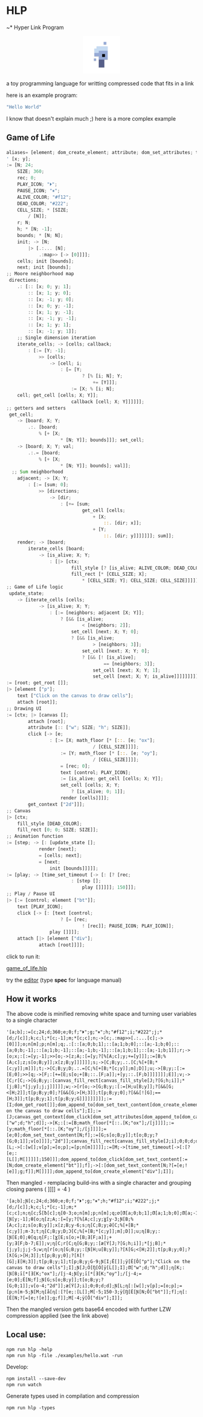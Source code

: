 # HLP

~\* Hyper Link Program

<p align="center">
<img width="100" src="./editor/assets/images/icon-512.png"/>
</p>
a toy programming language for writting compressed code that fits in a link

here is an example program:

```rs
"Hello World"
```

I know that doesn't explain much ;)
here is a more complex example

## Game of Life

```rs
aliases= [element; dom_create_element; attribute; dom_set_attributes; text; dom_set_text_content; attach; dom_append_to; style; dom_set_style; click; dom_click; get_root; dom_get_root; canvas; dom_canvas; get_context; canvas_get_context; fill_style; canvas_fill_style; fill_rect; canvas_fill_rect];
' [x; y];
:= [N; 24;
	SIZE; 360;
	rec; 0;
	PLAY_ICON; "⏵";
	PAUSE_ICON; "⏸";
	ALIVE_COLOR; "#f12";
	DEAD_COLOR; "#222";
	CELL_SIZE; * [SIZE;
		/ [N]];
	r; N;
	h; * [N; -1];
	bounds; * [N; N];
	init; -> [N;
		|> [.:... [N];
			.:map>> [-> [0]]]];
	cells; init [bounds];
	next; init [bounds];
;; Moore neighborhood map
 directions;
	.: [:: [x; 0; y; 1];
		:: [x; 1; y; 0];
		:: [x; -1; y; 0];
		:: [x; 0; y; -1];
		:: [x; 1; y; -1];
		:: [x; -1; y; -1];
		:: [x; 1; y; 1];
		:: [x; -1; y; 1]];
	;; Single dimension iteration
	iterate_cells; -> [cells; callback;
		: [:= [Y; -1];
			>> [cells;
				-> [cell; i;
					: [= [Y;
							? [% [i; N]; Y;
								+= [Y]]];
						:= [X; % [i; N];
	cell; get_cell [cells; X; Y]];
						callback [cell; X; Y]]]]]];
;; getters and setters
 get_cell;
	-> [board; X; Y;
		.:. [board;
			% [+ [X;
					* [N; Y]]; bounds]]]; set_cell;
	-> [board; X; Y; val;
		.:.= [board;
			% [+ [X;
					* [N; Y]]; bounds]; val]];
  ;; Sum neighborhood
	adjacent; -> [X; Y;
		: [:= [sum; 0];
			>> [directions;
				-> [dir;
					: [+= [sum;
							get_cell [cells;
								+ [X;
									::. [dir; x]];
								+ [Y;
									::. [dir; y]]]]]]]; sum]];
	render; -> [board;
		iterate_cells [board;
			-> [is_alive; X; Y;
				: [|> [ctx;
						fill_style [? [is_alive; ALIVE_COLOR; DEAD_COLOR]];
						fill_rect [* [CELL_SIZE; X];
							* [CELL_SIZE; Y]; CELL_SIZE; CELL_SIZE]]]]]];
;; Game of Life logic
 update_state;
	-> [iterate_cells [cells;
			-> [is_alive; X; Y;
				: [:= [neighbors; adjacent [X; Y]];
					? [&& [is_alive;
							< [neighbors; 2]];
						set_cell [next; X; Y; 0];
						? [&& [is_alive;
								> [neighbors; 3]];
							set_cell [next; X; Y; 0];
							? [&& [! [is_alive];
									== [neighbors; 3]];
								set_cell [next; X; Y; 1];
								set_cell [next; X; Y; is_alive]]]]]]]]];
:= [root; get_root []];
|> [element ["p"];
	text ["Click on the canvas to draw cells"];
	attach [root]];
;; Drawing UI
:= [ctx; |> [canvas [];
		attach [root];
		attribute [:: ["w"; SIZE; "h"; SIZE]];
		click [-> [e;
				: [:= [X; math_floor [* [::. [e; "ox"];
								/ [CELL_SIZE]]]];
					:= [Y; math_floor [* [::. [e; "oy"];
								/ [CELL_SIZE]]]];
					= [rec; 0];
					text [control; PLAY_ICON];
					:= [is_alive; get_cell [cells; X; Y]];
					set_cell [cells; X; Y;
						? [is_alive; 0; 1]];
					render [cells]]]];
		get_context ["2d"]]];
;; Canvas
|> [ctx;
	fill_style [DEAD_COLOR];
	fill_rect [0; 0; SIZE; SIZE]];
;; Animation function
:= [step; -> [: [update_state [];
			render [next];
			= [cells; next];
			= [next;
				init [bounds]]]]];
:= [play; -> [time_set_timeout [-> [: [? [rec;
						: [step [];
							play []]]]]; 150]]];
;; Play / Pause UI
|> [:= [control; element ["bt"]];
	text [PLAY_ICON];
	click [-> [: [text [control;
					? [= [rec;
							! [rec]]; PAUSE_ICON; PLAY_ICON]];
				play []]]];
	attach [|> [element ["div"];
			attach [root]]]];
```

click to run it:

[game_of_life.hlp](https://at-290690.github.io/hlp?l=J1thO2JdO8adW2M7MjQ7ZDszNjA7ZTswO2Y7IuKPtSI7Z8QIuCI7aDsiI2YxMiI7aTsiIzIyMiI7ajsqW2Q7L1tjXV07aztjO2w7KltjOy0xXTttxQpjXTtuO8aeW2M7xaBbxoBbY13EDjDCtzM7bztuW21dO3DGB3E7xqFbxqJbYTswO2I7MV07xQwxO2I7MMcMLcwNxCXEZskmyQ3FJ80bzRoxXV07cuQAhG87eDs6W8adW3nGLp9bb8QXejtBOzpbPVt5Oz9bJVtB5ADBeTvGlFt55ACzxp1bQjvHFno7c1tvO0I7eV1dO3hbesQKwrc2O3PERUPEDjvGj1tDOyVbK1tC5QELxCltxEZ0yiNEO8aG0iVdO0RdXTt1xCfEJeUApkXlAPufW3HEFkbEFJRbReUAg8Q7xo5bRjthXV07K1t5xg1iwrc3O0VdXTt2xm5yW0PECUfFdzpbw6Zbw51bSjs%2FW0c7aDtpXV07KltqO0LGB3ldO2o7asK3NTt3xDRy5gEayDvGnVtIO3XkAJpdXTs%2FW8abW0c7PFtIOzJdXTt0W3DFJjDJGj5bSDsz0xohW0ddO8aXzx4xygtHwrc55AFxSTvEkltdXTvDv1vDilvDlFsicCJdOyJDbGljayBvbiB0aGUgY2FudmFzIHRvIGRyYXcgY2VsbHMiXTtJ5QLUSjvDllvFilvDk1vDv1vEuVvGGaJbInciO2Q7ImgiO2Rd5QKXS%2BYA3kI7xKtbKlvGjltLOyJveCJdOy9basK3NMRNec0cecocPVtl5ADcw4pbTjtmxXhH6wIhdMYK5QFvMOUChHZbb8Q3IjJkIuQA3ecBj2ldOzA7MDtkO2TFQ0zkAJY6W3dbxDBwXTs9W287xQflAzXkAaHGnVtNxCXDpVvFKz9bZTs6W0xbXTtNW8QgMTXlA2zDv%2BUBAorkAN9OO%2BQBRWJ0xHjkAKrEN%2BUAtz9b5ADFIVtlXV07ZztmXcZENMQ9xDJkaXblAVRdOw%3D%3D)

try the [editor](https://at-290690.github.io/hlp/editor)
(type **spec** for language manual)

## How it works

The above code is minified removing white space and turning user variables to a single character

```
'[a;b];:=[c;24;d;360;e;0;f;"⏵";g;"⏸";h;"#f12";i;"#222";j;*[d;/[c]];k;c;l;*[c;-1];m;*[c;c];n;->[c;.:map>>[.:...[c];->[0]]];o;n[m];p;n[m];q;.:[::[a;0;b;1];::[a;1;b;0];::[a;-1;b;0];::[a;0;b;-1];::[a;1;b;-1];::[a;-1;b;-1];::[a;1;b;1];::[a;-1;b;1]];r;->[o;x;:[:=[y;-1];>>[o;->[z;A;:[=[y;?[%[A;c];y;+=[y]]];:=[B;%[A;c];z;s[o;B;y]];x[z;B;y]]]]]];s;->[C;B;y;.:.[C;%[+[B;*[c;y]];m]]];t;->[C;B;y;D;.:.=[C;%[+[B;*[c;y]];m];D]];u;->[B;y;:[:=[E;0];>>[q;->[F;:[+=[E;s[o;+[B;::.[F;a]];+[y;::.[F;b]]]]]]];E]];v;->[C;r[C;->[G;B;y;:[canvas_fill_rect[canvas_fill_style[J;?[G;h;i]];*[j;B];*[j;y];j;j]]]]];w;->[r[o;->[G;B;y;:[:=[H;u[B;y]];?[&&[G;<[H;2]];t[p;B;y;0];?[&&[G;>[H;3]];t[p;B;y;0];?[&&[![G];==[H;3]];t[p;B;y;1];t[p;B;y;G]]]]]]]]];:=[I;dom_get_root[]];dom_append_to[dom_set_text_content[dom_create_element["p"];"Click on the canvas to draw cells"];I];:=[J;canvas_get_context[dom_click[dom_set_attributes[dom_append_to[dom_canvas[];I];::["w";d;"h";d]];->[K;:[:=[B;math_floor[*[::.[K;"ox"];/[j]]]];:=[y;math_floor[*[::.[K;"oy"];/[j]]]];=[e;0];dom_set_text_content[N;f];:=[G;s[o;B;y]];t[o;B;y;?[G;0;1]];v[o]]]];"2d"]];canvas_fill_rect[canvas_fill_style[J;i];0;0;d;d];:=[L;->[:[w[];v[p];=[o;p];=[p;n[m]]]]];:=[M;->[time_set_timeout[->[:[?[e;:[L[];M[]]]]];150]]];dom_append_to[dom_click[dom_set_text_content[:=[N;dom_create_element["bt"]];f];->[:[dom_set_text_content[N;?[=[e;![e]];g;f]];M[]]]];dom_append_to[dom_create_element["div"];I]];
```

Then mangled - remplacing build-ins with a single character and grouping closing parens ( ]]]] = ·4 )

```
'[a;b];Ɲ[c;24;d;360;e;0;f;"⏵";g;"⏸";h;"#f12";i;"#222";j;*[d;/[c]];k;c;l;*[c;-1];m;*[c;c];n;ƞ[c;Š[ƀ[c];ƞ[0·3;o;n[m];p;n[m];q;ơ[Ƣ[a;0;b;1];Ƣ[a;1;b;0];Ƣ[a;-1;b;0];Ƣ[a;0;b;-1];Ƣ[a;1;b;-1];Ƣ[a;-1;b;-1];Ƣ[a;1;b;1];Ƣ[a;-1;b;1]];r;ƞ[o;x;:[Ɲ[y;-1];Ɵ[o;ƞ[z;A;:[=[y;?[%[A;c];y;Ɣ[y·3;Ɲ[B;%[A;c];z;s[o;B;y]];x[z;B;y·6;s;ƞ[C;B;y;Ə[C;%[+[B;*[c;y]];m·3;t;ƞ[C;B;y;D;Ɔ[C;%[+[B;*[c;y]];m];D]];u;ƞ[B;y;:[Ɲ[E;0];Ɵ[q;ƞ[F;:[Ɣ[E;s[o;+[B;Ǝ[F;a]];+[y;Ǝ[F;b·7;E]];v;ƞ[C;r[C;ƞ[G;B;y;:[æ[Ý[J;?[G;h;i]];*[j;B];*[j;y];j;j·5;w;ƞ[r[o;ƞ[G;B;y;:[Ɲ[H;u[B;y]];?[ƛ[G;<[H;2]];t[p;B;y;0];?[ƛ[G;>[H;3]];t[p;B;y;0];?[ƛ[![G];Ɨ[H;3]];t[p;B;y;1];t[p;B;y;G·9;Ɲ[I;Ē[]];ÿ[Ê[Ô["p"];"Click on the canvas to draw cells"];I];Ɲ[J;Ö[Ŋ[Ó[ÿ[Ĺ[];I];Ƣ["w";d;"h";d]];ƞ[K;:[Ɲ[B;ī[*[Ǝ[K;"ox"];/[j·4;Ɲ[y;ī[*[Ǝ[K;"oy"];/[j·4;=[e;0];Ê[N;f];Ɲ[G;s[o;B;y]];t[o;B;y;?[G;0;1]];v[o·4;"2d"]];æ[Ý[J;i];0;0;d;d];Ɲ[L;ƞ[:[w[];v[p];=[o;p];=[p;n[m·5;Ɲ[M;ƞ[å[ƞ[:[?[e;:[L[];M[·5;150·3;ÿ[Ŋ[Ê[Ɲ[N;Ô["bt"]];f];ƞ[:[Ê[N;?[=[e;![e]];g;f]];M[·4;ÿ[Ô["div"];I]];
```

Then the mangled version gets base64 encoded with further LZW compression applied (see the link above)

## Local use:

```
npm run hlp -help
npm run hlp -file ./examples/hello.wat -run
```

Develop:

```
npm install --save-dev
npm run watch
```

Generate types used in compilation and compression

```
npm run hlp -types
```
